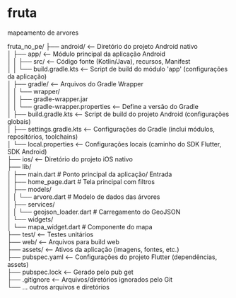 # fruta
mapeamento de arvores


fruta_no_pe/
├── android/              <-- Diretório do projeto Android nativo    
│   ├── app/              <-- Módulo principal da aplicação Android    
│   │   ├── src/          <-- Código fonte (Kotlin/Java), recursos, Manifest    
│   │   └── build.gradle.kts  <-- Script de build do módulo 'app' (configurações da aplicação)    
│   ├── gradle/           <-- Arquivos do Gradle Wrapper    
│   │   └── wrapper/    
│   │       ├── gradle-wrapper.jar    
│   │       └── gradle-wrapper.properties <-- Define a versão do Gradle    
│   ├── build.gradle.kts  <-- Script de build do projeto Android (configurações globais)    
│   ├── settings.gradle.kts <-- Configurações do Gradle (inclui módulos, repositórios, toolchains)    
│   └── local.properties  <-- Configurações locais (caminho do SDK Flutter, SDK Android)    
├── ios/                  <-- Diretório do projeto iOS nativo    
├── lib/    
│   ├── main.dart                # Ponto principal da aplicação/ Entrada    
│   ├── home_page.dart           # Tela principal com filtros    
│   ├── models/    
│   │   └── arvore.dart          # Modelo de dados das árvores    
│   ├── services/    
│   │   └── geojson_loader.dart  # Carregamento do GeoJSON    
│   └── widgets/    
│       └── mapa_widget.dart     # Componente do mapa    
├── test/                 <-- Testes unitários    
├── web/                  <-- Arquivos para build web    
├── assets/               <-- Ativos da aplicação (imagens, fontes, etc.)    
├── pubspec.yaml          <-- Configurações do projeto Flutter (dependências, assets)    
├── pubspec.lock          <-- Gerado pelo pub get      
├── .gitignore            <-- Arquivos/diretórios ignorados pelo Git    
└── ... outros arquivos e diretórios    
